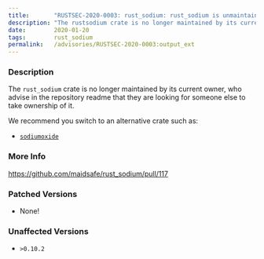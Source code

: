 ```yaml
---
title:       "RUSTSEC-2020-0003: rust_sodium: rust_sodium is unmaintained; switch to a modern alternative"
description: "The rustsodium crate is no longer maintained by its current owner, who advise in the repository readme that they are looking for someone else to take ownership of it. We recommend you switch to an alternative crate such as  sodiumoxidehttpscrates.iocratessodiumoxide"
date:        2020-01-20
tags:        rust_sodium
permalink:   /advisories/RUSTSEC-2020-0003:output_ext
---
```


### Description

The `rust_sodium` crate is no longer maintained by its current owner, who
advise in the repository readme that they are looking for
someone else to take ownership of it.

We recommend you switch to an alternative crate such as:
- [`sodiumoxide`](https://crates.io/crates/sodiumoxide)

### More Info

<https://github.com/maidsafe/rust_sodium/pull/117>

### Patched Versions

- None!


### Unaffected Versions

- `>0.10.2`
